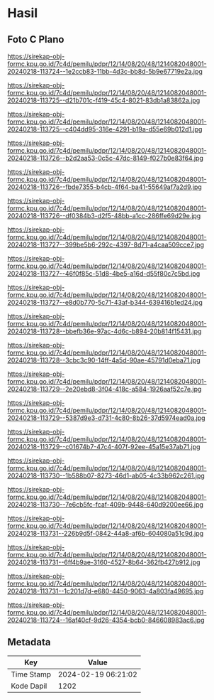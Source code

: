 # Hasil

## Foto C Plano

https://sirekap-obj-formc.kpu.go.id/7c4d/pemilu/pdpr/12/14/08/20/48/1214082048001-20240218-113724--1e2ccb83-11bb-4d3c-bb8d-5b9e67719e2a.jpg

https://sirekap-obj-formc.kpu.go.id/7c4d/pemilu/pdpr/12/14/08/20/48/1214082048001-20240218-113725--d21b701c-f419-45c4-8021-83db1a83862a.jpg

https://sirekap-obj-formc.kpu.go.id/7c4d/pemilu/pdpr/12/14/08/20/48/1214082048001-20240218-113725--c404dd95-316e-4291-b19a-d55e69b012d1.jpg

https://sirekap-obj-formc.kpu.go.id/7c4d/pemilu/pdpr/12/14/08/20/48/1214082048001-20240218-113726--b2d2aa53-0c5c-47dc-8149-f027b0e83f64.jpg

https://sirekap-obj-formc.kpu.go.id/7c4d/pemilu/pdpr/12/14/08/20/48/1214082048001-20240218-113726--fbde7355-b4cb-4f64-ba41-55649af7a2d9.jpg

https://sirekap-obj-formc.kpu.go.id/7c4d/pemilu/pdpr/12/14/08/20/48/1214082048001-20240218-113726--df0384b3-d2f5-48bb-a1cc-286ffe69d29e.jpg

https://sirekap-obj-formc.kpu.go.id/7c4d/pemilu/pdpr/12/14/08/20/48/1214082048001-20240218-113727--399be5b6-292c-4397-8d71-a4caa509cce7.jpg

https://sirekap-obj-formc.kpu.go.id/7c4d/pemilu/pdpr/12/14/08/20/48/1214082048001-20240218-113727--46f0f85c-51d8-4be5-a16d-d55f80c7c5bd.jpg

https://sirekap-obj-formc.kpu.go.id/7c4d/pemilu/pdpr/12/14/08/20/48/1214082048001-20240218-113727--e8d0b770-5c71-43af-b344-639416b1ed24.jpg

https://sirekap-obj-formc.kpu.go.id/7c4d/pemilu/pdpr/12/14/08/20/48/1214082048001-20240218-113728--bbefb36e-97ac-4d6c-b894-20b814f15431.jpg

https://sirekap-obj-formc.kpu.go.id/7c4d/pemilu/pdpr/12/14/08/20/48/1214082048001-20240218-113728--3cbc3c90-14ff-4a5d-90ae-45791d0eba71.jpg

https://sirekap-obj-formc.kpu.go.id/7c4d/pemilu/pdpr/12/14/08/20/48/1214082048001-20240218-113729--2e20ebd8-3f04-418c-a584-1926aaf52c7e.jpg

https://sirekap-obj-formc.kpu.go.id/7c4d/pemilu/pdpr/12/14/08/20/48/1214082048001-20240218-113729--5387d9e3-d731-4c80-8b26-37d5974ead0a.jpg

https://sirekap-obj-formc.kpu.go.id/7c4d/pemilu/pdpr/12/14/08/20/48/1214082048001-20240218-113729--c01674b7-47c4-407f-92ee-45a15e37ab71.jpg

https://sirekap-obj-formc.kpu.go.id/7c4d/pemilu/pdpr/12/14/08/20/48/1214082048001-20240218-113730--1b588b07-8273-46d1-ab05-4c33b962c261.jpg

https://sirekap-obj-formc.kpu.go.id/7c4d/pemilu/pdpr/12/14/08/20/48/1214082048001-20240218-113730--7e6cb5fc-fcaf-409b-9448-640d9200ee66.jpg

https://sirekap-obj-formc.kpu.go.id/7c4d/pemilu/pdpr/12/14/08/20/48/1214082048001-20240218-113731--226b9d5f-0842-44a8-af6b-604080a51c9d.jpg

https://sirekap-obj-formc.kpu.go.id/7c4d/pemilu/pdpr/12/14/08/20/48/1214082048001-20240218-113731--6ff4b9ae-3160-4527-8b64-362fb427b912.jpg

https://sirekap-obj-formc.kpu.go.id/7c4d/pemilu/pdpr/12/14/08/20/48/1214082048001-20240218-113731--1c201d7d-e680-4450-9063-4a803fa49695.jpg

https://sirekap-obj-formc.kpu.go.id/7c4d/pemilu/pdpr/12/14/08/20/48/1214082048001-20240218-113724--16af40cf-9d26-4354-bcb0-846608983ac6.jpg


## Metadata

| Key        | Value               |
| ---------- | ------------------- |
| Time Stamp | 2024-02-19 06:21:02 |
| Kode Dapil | 1202                |



